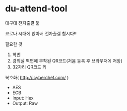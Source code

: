 # du-attend-tool
대구대 전자출결 툴

코로나 시대에 앉아서 전자출결 합시다!!

필요한 것
1. 학번
2. 강의실 벽면에 부착된 QR코드(처음 등록 후 브라우저에 저장)
3. 32자리 QR코드 키

복호화( http://icyberchef.com/ )
 - AES
 - ECB
 - Input: Hex
 - Output: Raw
